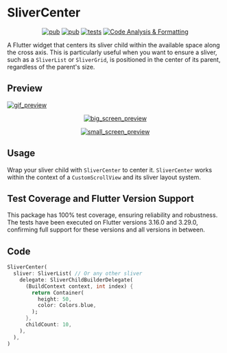 # SliverCenter
<p align="center">
  <a href="https://pub.dev/packages/sliver_center"><img src="https://img.shields.io/pub/v/sliver_center" alt="pub"></a>
  <a href="https://app.codecov.io/github/DemienIlnutskiy/flutter_sliver_center"><img src="https://img.shields.io/codecov/c/github/DemienIlnutskiy/flutter_sliver_center" alt="pub"></a>
  <a href="https://github.com/DemienIlnutskiy/flutter_sliver_center/actions/workflows/generate_code_coverate.yaml"><img src="https://img.shields.io/github/actions/workflow/status/DemienIlnutskiy/flutter_sliver_center/generate_code_coverate.yaml?event=push&branch=main&label=tests&logo=github" alt="tests"></a>
  <a href="https://github.com/DemienIlnutskiy/flutter_sliver_center/actions/workflows/ci.yaml">
    <img src="https://img.shields.io/github/actions/workflow/status/DemienIlnutskiy/flutter_sliver_center/ci.yaml?event=pull_request&label=Code%20Analysis%20%26%20Formatting&logo=github" 
        alt="Code Analysis & Formatting">
  </a>
</p>

A Flutter widget that centers its sliver child within the available space along the cross axis.  This is particularly useful when you want to ensure a sliver, such as a `SliverList` or `SliverGrid`, is positioned in the center of its parent, regardless of the parent's size.

## Preview

<a href="https://github.com/DemienIlnutskiy/flutter_sliver_center/blob/main/assets/read_me/sliver_center_preview.gif">
  <img src="https://raw.githubusercontent.com/DemienIlnutskiy/flutter_sliver_center/main/assets/read_me/sliver_center_preview.gif" alt="gif_preview">
</a>

<p align="center">
  <a href="https://github.com/DemienIlnutskiy/flutter_sliver_center/blob/main/assets/read_me/big_screen_preview.png">
    <img src="https://raw.githubusercontent.com/DemienIlnutskiy/flutter_sliver_center/main/assets/read_me/big_screen_preview.png" alt="big_screen_preview">
  </a>
</p>

<p align="center">
  <a href="https://github.com/DemienIlnutskiy/flutter_sliver_center/blob/main/assets/read_me/small_screen_preview.png">
    <img src="https://raw.githubusercontent.com/DemienIlnutskiy/flutter_sliver_center/main/assets/read_me/small_screen_preview.png" alt="small_screen_preview">
  </a>
</p>

## Usage

Wrap your sliver child with `SliverCenter` to center it.  `SliverCenter` works within the context of a `CustomScrollView` and its sliver layout system.

## Test Coverage and Flutter Version Support

This package has 100% test coverage, ensuring reliability and robustness. The tests have been executed on Flutter versions 3.16.0 and 3.29.0, confirming full support for these versions and all versions in between.

## Code

```dart
SliverCenter(
  sliver: SliverList( // Or any other sliver
    delegate: SliverChildBuilderDelegate(
      (BuildContext context, int index) {
        return Container(
          height: 50,
          color: Colors.blue,
        );
      },
      childCount: 10,
    ),
  ),
)
```
